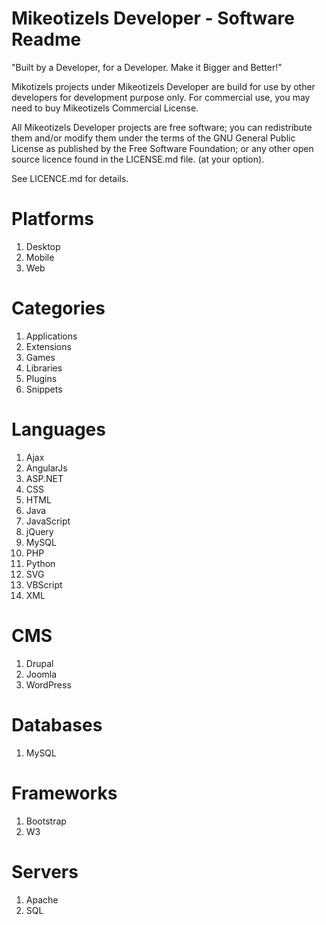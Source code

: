 Mikeotizels Developer - Software Readme
=======================================

"Built by a Developer, for a Developer. Make it Bigger and Better!"

Mikotizels projects under Mikeotizels Developer are build for use 
by other developers for development purpose only. 
For commercial use, you may need to buy Mikeotizels Commercial License.

All Mikeotizels Developer projects are free software; 
you can redistribute them and/or modify them under the terms of the 
GNU General Public License as published by the Free Software Foundation;
or any other open source licence found in the LICENSE.md file. (at your option).

See LICENCE.md for details. 


Platforms
=========
1. Desktop
2. Mobile
3. Web

Categories
==========
1. Applications
2. Extensions
3. Games
4. Libraries
5. Plugins
6. Snippets

Languages
=========
1.  Ajax
2.  AngularJs
3.  ASP.NET
4.  CSS
5.  HTML
6.  Java
7.  JavaScript
8.  jQuery
9.  MySQL
10. PHP
11. Python
12. SVG
13. VBScript
14. XML

CMS
===
1. Drupal
2. Joomla
3. WordPress

Databases
=========
1. MySQL

Frameworks
==========
1. Bootstrap
2. W3

Servers
=======
1. Apache
2. SQL 
